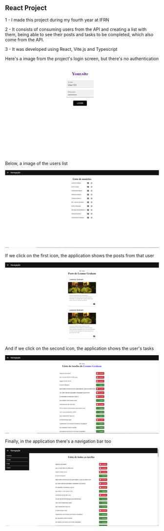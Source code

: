 ## React Project

1 - I made this project during my fourth year at IFRN

2 - It consists of consuming users from the API and creating a list with them, being able to see their posts and tasks to be completed, which also come from the API.

3 - It was developed using React, Vite.js and Typescript



Here's a image from the project's login screen, but there's no authentication

![image-20230130153237744](src\readmeimages\image-20230130153237744.png)

Below, a image of the users list

![image-20230130153446802](src\readmeimages\image-20230130153446802.png)



If we click on the first icon, the application shows the posts from that user

![image-20230130153750242](src\readmeimages\image-20230130153750242.png)



And if we click on the second icon, the application shows the user's tasks

![image-20230130161337426](src\readmeimages\image-20230130161337426.png)



Finally, in the application there's a navigation bar too

![image-20230130161453598](src\readmeimages\image-20230130161453598.png)

